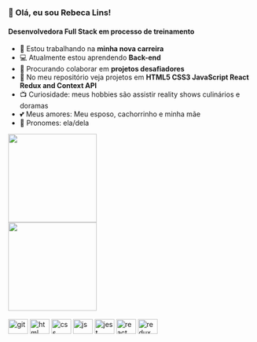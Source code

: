 <h3><bold>👋 Olá, eu sou Rebeca Lins!</bold></h3>

<h4>Desenvolvedora Full Stack em processo de treinamento</h4>

- 🔭 Estou trabalhando na **minha nova carreira**
- 💻 Atualmente estou aprendendo **Back-end**
- 💪 Procurando colaborar em **projetos desafiadores**
- 💃 No meu repositório veja projetos em **HTML5 CSS3 JavaScript React Redux and Context API**
- 📺 Curiosidade: meus hobbies são assistir reality shows culinários e doramas
- 💕 Meus amores: Meu esposo, cachorrinho e minha mãe
- 🙂 Pronomes: ela/dela

<section>
 <div>
<img height="180em"  src="https://github-readme-stats.vercel.app/api?username=rebecalsleao&theme=transparent&show_icons=false">
 </div>
 <div>
<img height="180em" src="https://github-readme-stats.vercel.app/api/top-langs/?username=anuraghazra&layout=compact">
 </div>
  </section>

   
    
<div style="display: inline-block"><br>
 <img aling="center" alt="git" height="30" width="40" src="https://cdn.jsdelivr.net/gh/devicons/devicon/icons/git/git-original.svg" />
          
 <img  aling="center" alt="html" height="30" width="40" src="https://cdn.jsdelivr.net/gh/devicons/devicon/icons/html5/html5-original.svg" />
    
 <img  aling="center" alt="css" height="30" width="40" src="https://cdn.jsdelivr.net/gh/devicons/devicon/icons/css3/css3-original.svg" />     
    
 <img  aling="center" alt="js" height="30" width="40" src="https://cdn.jsdelivr.net/gh/devicons/devicon/icons/javascript/javascript-original.svg" />
 
 <img aling="center" alt="jest" height="30" width="40" src="https://cdn.jsdelivr.net/gh/devicons/devicon/icons/jest/jest-plain.svg" />
     
 <img  aling="center" alt="react" height="30" width="40" src="https://cdn.jsdelivr.net/gh/devicons/devicon/icons/react/react-original.svg" />
          
 <img  aling="center" alt="redux" height="30" width="40" src="https://cdn.jsdelivr.net/gh/devicons/devicon/icons/redux/redux-original.svg" />
                     
</div>

##

